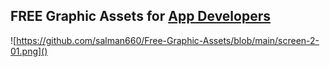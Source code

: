 ## **FREE Graphic Assets for <u>App Developers</u>**

![https://github.com/salman660/Free-Graphic-Assets/blob/main/screen-2-01.png]()

